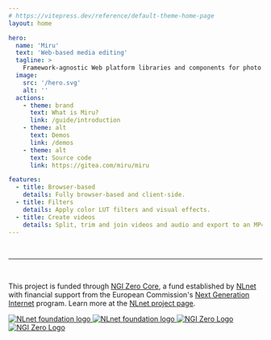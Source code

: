 ```yaml
---
# https://vitepress.dev/reference/default-theme-home-page
layout: home

hero:
  name: 'Miru'
  text: 'Web-based media editing'
  tagline: >
    Framework-agnostic Web platform libraries and components for photo and video editing with WebGL and WebCodecs
  image:
    src: '/hero.svg'
    alt: ''
  actions:
    - theme: brand
      text: What is Miru?
      link: /guide/introduction
    - theme: alt
      text: Demos
      link: /demos
    - theme: alt
      text: Source code
      link: https://gitea.com/miru/miru

features:
  - title: Browser-based
    details: Fully browser-based and client-side.
  - title: Filters
    details: Apply color LUT filters and visual effects.
  - title: Create videos
    details: Split, trim and join videos and audio and export to an MP4.
---
```


<br>

---

<br>

This project is funded through [NGI Zero Core](https://nlnet.nl/core), a fund established by [NLnet](https://nlnet.nl) with financial support from the European Commission's [Next Generation Internet](https://ngi.eu) program. Learn more at the [NLnet project page](https://nlnet.nl/project/Miru).

<p class="flex flex-wrap items-center gap-2">
  <a href="https://nlnet.nl">
    <img class="light-only w-50" src="/nlnet-banner.svg" alt="NLnet foundation logo" />
    <img class="dark-only w-50" src="/nlnet-banner-diapositive.svg" alt="NLnet foundation logo" />
  </a>
  <a href="https://nlnet.nl/core">
    <img class="light-only w-50" src="/NGI0_tag.svg" alt="NGI Zero Logo" />
    <img class="dark-only w-50" src="/NGI0_tag_white_mono.svg" alt="NGI Zero Logo" />
  </a>
</p>
